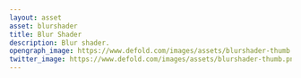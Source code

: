 ```yaml
---
layout: asset
asset: blurshader
title: Blur Shader
description: Blur shader.
opengraph_image: https://www.defold.com/images/assets/blurshader-thumb.png
twitter_image: https://www.defold.com/images/assets/blurshader-thumb.png
---
```

